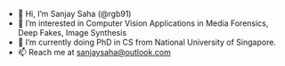 - 👋 Hi, I’m Sanjay Saha (@rgb91)
- 👀 I’m interested in Computer Vision Applications in Media Forensics, Deep Fakes, Image Synthesis
- 🌱 I’m currently doing PhD in CS from National University of Singapore. 
- 📫 Reach me at sanjaysaha@outlook.com

<!---
rgb91/rgb91 is a ✨ special ✨ repository because its `README.md` (this file) appears on your GitHub profile.
You can click the Preview link to take a look at your changes.
--->
